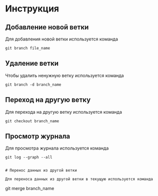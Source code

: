 
# Инструкция

## Добавление новой ветки

Для добавления новой ветки используется команда 
```
git branch file_name
```

## Удаление ветки

Чтобы удалить ненужную ветку используется команда 
```
git branch -d branch_name
```

## Переход на другую ветку

Для перехода на другую ветку используется команда 
```
git checkout branch_name
```

## Просмотр журнала

Для просмотра журнала используется команда 
```
git log --graph --all
```
  
  ```
  
# Перенос данных из другой ветки

Для переноса данных из другой ветки в текущую используется команда 
```
git merge branch_name
```

